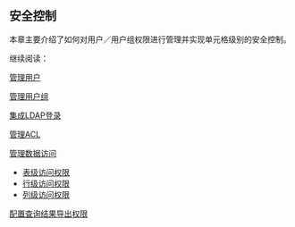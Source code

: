 ## 安全控制

本章主要介绍了如何对用户／用户组权限进行管理并实现单元格级别的安全控制。

继续阅读：

[管理用户](user.cn.md)

[管理用户组](group.cn.md)

[集成LDAP登录](ldap.cn.md)

[管理ACL](acl.cn.md)

[管理数据访问](data_access_control.cn.md)

- [表级访问权限](table.cn.md)
- [行级访问权限](row.cn.md)
- [列级访问权限](column.cn.md)

[配置查询结果导出权限](query_result_export.cn.md)